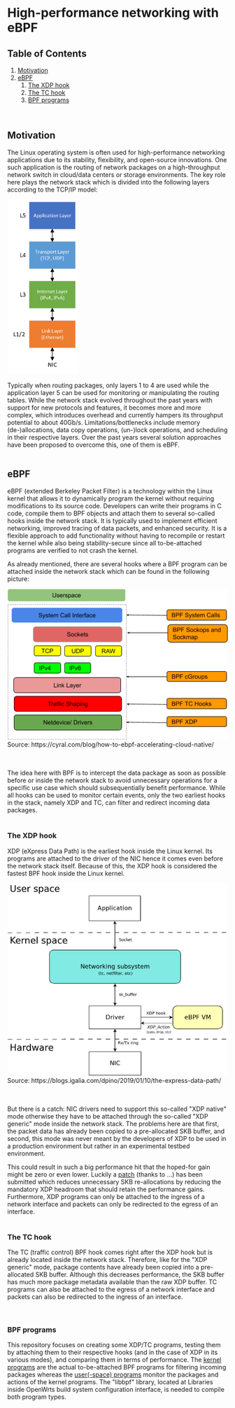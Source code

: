 # High-performance networking with eBPF
## Table of Contents
1. [Motivation](#motivation)
2. [eBPF](#ebpf)
    1. [The XDP hook](#the-xdp-hook)
    2. [The TC hook](#the-tc-hook)
    3. [BPF programs](#bpf-programs)
<br>

## Motivation
The Linux operating system is often used for high-performance networking applications due to its stability, flexibility, and open-source innovations. One such application is the routing of network packages on a high-throughput network switch in cloud/data centers or storage environments.
The key role here plays the network stack which is divided into the following layers according to the TCP/IP model:

<img src=https://github.com/tk154/eBPF-Tests/blob/main/pictures/network-stack.png height=400px>
<br>

Typically when routing packages, only layers 1 to 4 are used while the application layer 5 can be used for monitoring or manipulating the routing tables. While the network stack evolved throughout the past years with support for new protocols and features, it becomes more and more complex, which introduces overhead and currently hampers its throughput potential to about 40Gb/s. Limitations/bottlenecks include memory (de-)allocations, data copy operations, (un-)lock operations, and scheduling in their respective layers. Over the past years several solution approaches have been proposed to overcome this, one of them is eBPF.
<br><br>

## eBPF
eBPF (extended Berkeley Packet Filter) is a technology within the Linux kernel that allows it to dynamically program the kernel without requiring modifications to its source code. Developers can write their programs in C code, compile them to BPF objects and attach them to several so-called hooks inside the network stack. It is typically used to implement efficient networking, improved tracing of data packets, and enhanced security. It is a flexible approach to add functionality without having to recompile or restart the kernel while also being stability-secure since all to-be-attached programs are verified to not crash the kernel.

As already mentioned, there are several hooks where a BPF program can be attached inside the network stack which can be found in the following picture:

<img src=https://github.com/tk154/eBPF-Tests/blob/main/pictures/bpf-kernel-hooks.png>
Source: https://cyral.com/blog/how-to-ebpf-accelerating-cloud-native/
<br><br><br>

The idea here with BPF is to intercept the data package as soon as possible before or inside the network stack to avoid unnecessary operations for a specific use case which should subsequentially benefit performance. While all hooks can be used to monitor certain events, only the two earliest hooks in the stack, namely XDP and TC, can filter and redirect incoming data packages.
<br><br>

### The XDP hook
XDP (eXpress Data Path) is the earliest hook inside the Linux kernel. Its programs are attached to the driver of the NIC hence it comes even before the network stack itself. Because of this, the XDP hook is considered the fastest BPF hook inside the Linux kernel.

<img src=https://github.com/tk154/eBPF-Tests/blob/main/pictures/linux-network-stack-with-xdp.png>
Source: https://blogs.igalia.com/dpino/2019/01/10/the-express-data-path/
<br><br><br>

But there is a catch: NIC drivers need to support this so-called "XDP native" mode otherwise they have to be attached through the so-called "XDP generic" mode inside the network stack. The problems here are that first, the packet data has already been copied to a pre-allocated SKB buffer, and second, this mode was never meant by the developers of XDP to be used in a production environment but rather in an experimental testbed environment.

This could result in such a big performance hit that the hoped-for gain might be zero or even lower. Luckily a <a href="https://lore.kernel.org/bpf/20220318123323.75973f84@kicinski-fedora-pc1c0hjn.dhcp.thefacebook.com/T/" target="_blank">patch</a> (thanks to ...) has been submitted which reduces unnecessary SKB re-allocations by reducing the mandatory XDP headroom that should retain the performance gains. Furthermore, XDP programs can only be attached to the ingress of a network interface and packets can only be redirected to the egress of an interface.
<br><br>

### The TC hook
The TC (traffic control) BPF hook comes right after the XDP hook but is already located inside the network stack. Therefore, like for the "XDP generic" mode, package contents have already been copied into a pre-allocated SKB buffer. Although this decreases performance, the SKB buffer has much more package metadata available than the raw XDP buffer. TC programs can also be attached to the egress of a network interface and packets can also be redirected to the ingress of an interface.
<br><br><br>

### BPF programs
This repository focuses on creating some XDP/TC programs, testing them by attaching them to their respective hooks (and in the case of XDP in its various modes), and comparing them in terms of performance. The <a href="https://github.com/tk154/eBPF-Tests/tree/main/kernel">kernel programs</a> are the actual to-be-attached BPF programs for filtering incoming packages whereas the <a href="https://github.com/tk154/eBPF-Tests/tree/main/user">user(-space) programs</a> monitor the packages and actions of the kernel programs. The "libbpf" library, located at Libraries inside OpenWrts build system configuration interface, is needed to compile both program types.
